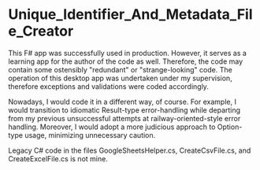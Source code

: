 # Unique_Identifier_And_Metadata_File_Creator

This F# app was successfully used in production. However, it serves as a learning app for the author of the code as well. Therefore, the code may contain some ostensibly "redundant" or "strange-looking" code. The operation of this desktop app was undertaken under my supervision, therefore exceptions and validations were coded accordingly.

Nowadays, I would code it in a different way, of course. For example, I would transition to idiomatic Result-type error-handling while departing from my previous unsuccessful attempts at railway-oriented-style error handling. Moreover, I would adopt a more judicious approach to Option-type usage, minimizing unnecessary caution.

Legacy C# code in the files GoogleSheetsHelper.cs, CreateCsvFile.cs, and CreateExcelFile.cs is not mine.
